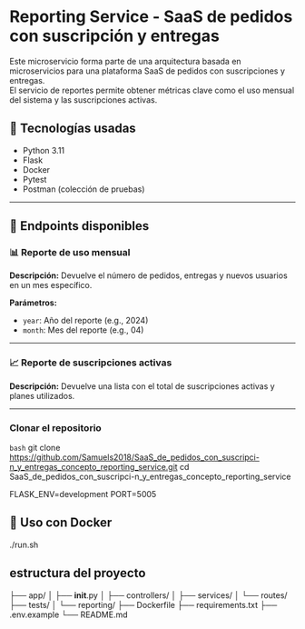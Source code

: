 # Reporting Service - SaaS de pedidos con suscripción y entregas

Este microservicio forma parte de una arquitectura basada en microservicios para una plataforma SaaS de pedidos con suscripciones y entregas.  
El servicio de reportes permite obtener métricas clave como el uso mensual del sistema y las suscripciones activas.

## 🧰 Tecnologías usadas

- Python 3.11
- Flask
- Docker
- Pytest
- Postman (colección de pruebas)

---

## 🚀 Endpoints disponibles

### 📊 Reporte de uso mensual

**Descripción:** Devuelve el número de pedidos, entregas y nuevos usuarios en un mes específico.

**Parámetros:**
- `year`: Año del reporte (e.g., 2024)
- `month`: Mes del reporte (e.g., 04)

---

### 📈 Reporte de suscripciones activas

**Descripción:** Devuelve una lista con el total de suscripciones activas y planes utilizados.

---


### Clonar el repositorio
```bash```
git clone https://github.com/Samuels2018/SaaS_de_pedidos_con_suscripci-n_y_entregas_concepto_reporting_service.git
cd SaaS_de_pedidos_con_suscripci-n_y_entregas_concepto_reporting_service

FLASK_ENV=development
PORT=5005

## 🐳 Uso con Docker
./run.sh

## estructura del proyecto

├── app/
│   ├── __init__.py
│   ├── controllers/
│   ├── services/
│   └── routes/
├── tests/
│   └── reporting/
├── Dockerfile
├── requirements.txt
├── .env.example
└── README.md